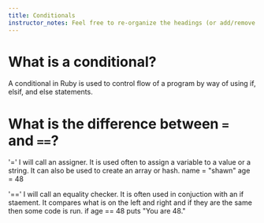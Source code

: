 ```yaml
---
title: Conditionals
instructor_notes: Feel free to re-organize the headings (or add/remove headings) below. We included the headings for your benefit, but it's 100% fine if you want to write your responses in some different structure.
---
```


# What is a conditional?

A conditional in Ruby is used to control flow of a program by way of using if, elsif, and else statements.

# What is the difference between `=` and `==`?

'=' I will call an assigner.  It is used often to assign a variable to a value or a string.  It can also be used to create an array or hash.
name = "shawn"
age = 48

'==' I will call an equality checker.  It is often used in conjuction with an if staement. It compares what is on the left and right and if they are the same then some code is run.
if age == 48
  puts "You are 48."